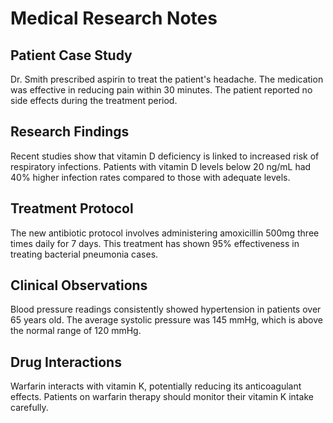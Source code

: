 # Medical Research Notes

## Patient Case Study

Dr. Smith prescribed aspirin to treat the patient's headache. The medication was effective in reducing pain within 30 minutes. The patient reported no side effects during the treatment period.

## Research Findings

Recent studies show that vitamin D deficiency is linked to increased risk of respiratory infections. Patients with vitamin D levels below 20 ng/mL had 40% higher infection rates compared to those with adequate levels.

## Treatment Protocol

The new antibiotic protocol involves administering amoxicillin 500mg three times daily for 7 days. This treatment has shown 95% effectiveness in treating bacterial pneumonia cases.

## Clinical Observations

Blood pressure readings consistently showed hypertension in patients over 65 years old. The average systolic pressure was 145 mmHg, which is above the normal range of 120 mmHg.

## Drug Interactions

Warfarin interacts with vitamin K, potentially reducing its anticoagulant effects. Patients on warfarin therapy should monitor their vitamin K intake carefully.
